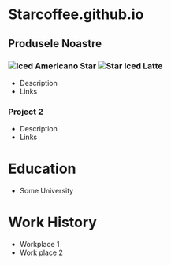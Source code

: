 # Starcoffee.github.io

## Produsele Noastre
### ![Iced Americano Star](https://github.com/user-attachments/assets/8ccb18f1-68e0-483c-a30b-059f7d91c90f)  ![Star Iced Latte](https://github.com/user-attachments/assets/3e6b6601-53b2-4edd-99f5-6e5464ae95f3)


- Description
- Links

### Project 2
- Description
- Links

# Education
- Some University

# Work History
- Workplace 1
- Work place 2
